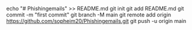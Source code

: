 echo "# Phishingemails" >> README.md
git init
git add README.md
git commit -m "first commit"
git branch -M main
git remote add origin https://github.com/sopheim20/Phishingemails.git
git push -u origin main
